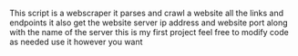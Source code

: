 This script is a webscraper it parses and crawl a website all the links and endpoints it also get the website server ip address and website port along with the name of the server this is my first project feel free to modify code as needed use it however you want



<!---
DevChris9120/DevChris9120 is a ✨ special ✨ repository because its `README.md` (this file) appears on your GitHub profile.
You can click the Preview link to take a look at your changes.
--->
